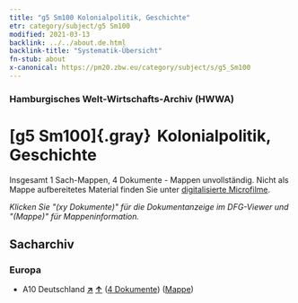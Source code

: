 ```yaml
---
title: "g5 Sm100 Kolonialpolitik, Geschichte"
etr: category/subject/g5 Sm100
modified: 2021-03-13
backlink: ../../about.de.html
backlink-title: "Systematik-Übersicht"
fn-stub: about
x-canonical: https://pm20.zbw.eu/category/subject/s/g5_Sm100
---
```


### Hamburgisches Welt-Wirtschafts-Archiv (HWWA)
# [g5 Sm100]{.gray}&#8201; Kolonialpolitik, Geschichte&#160; 




Insgesamt 1 Sach-Mappen, 4 Dokumente - Mappen unvollständig.
Nicht als Mappe aufbereitetes Material finden Sie unter [digitalisierte Microfilme](/film/h1_sh.de.html).

_Klicken Sie "(xy Dokumente)" für die Dokumentanzeige im DFG-Viewer und "(Mappe)" für Mappeninformation._

## Sacharchiv




### Europa

- A10 Deutschland [**&nearr;**](../../../geo/i/126128/about.de.html "Deutschland (alle Mappen)") [**&uarr;**](../../../geo/about.de.html#A10 "Ländersystematik") (<a href="https://pm20.zbw.eu/dfgview/sh/126128,205304" title="über: Deutschland : Kolonialpolitik, Geschichte" target="_blank">4 Dokumente</a>) ([Mappe](../../../../folder/sh/1261xx/126128/2053xx/205304/about.de.html))


